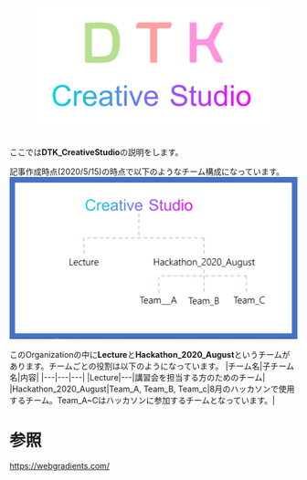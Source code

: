 <div align="center">
<img height="206" src="https://github.com/DTK-CreativeStudio/EXPLANATION/blob/master/DTK-CreativeStudio.png" title="LOGO-temp">
</div>　　

ここでは**DTK_CreativeStudio**の説明をします。  

記事作成時点(2020/5/15)の時点で以下のようなチーム構成になっています。  
![](https://github.com/DTK-CreativeStudio/EXPLANATION/blob/master/studio_structure.png)  

このOrganizationの中に**Lecture**と**Hackathon_2020_August**というチームがあります。チームごとの役割は以下のようになっています。
|チーム名|子チーム名|内容|
|---|---|---|
|Lecture|---|講習会を担当する方のためのチーム|
|Hackathon_2020_August|Team_A, Team_B, Team_c|8月のハッカソンで使用するチーム。Team_A~Cはハッカソンに参加するチームとなっています。|



# 参照  
https://webgradients.com/
